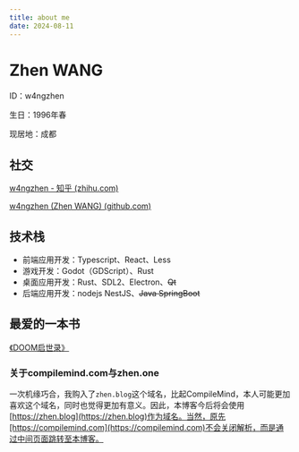 ```yaml
---
title: about me
date: 2024-08-11
---
```


# Zhen WANG

ID：w4ngzhen

生日：1996年春

现居地：成都

## 社交

[w4ngzhen - 知乎 (zhihu.com)](https://www.zhihu.com/people/w4ngzhen)

[w4ngzhen (Zhen WANG) (github.com)](https://github.com/w4ngzhen)

## 技术栈

- 前端应用开发：Typescript、React、Less
- 游戏开发：Godot（GDScript）、Rust
- 桌面应用开发：Rust、SDL2、Electron、~~Qt~~
- 后端应用开发：nodejs NestJS、~~Java SpringBoot~~

## 最爱的一本书

[《DOOM启世录》](https://book.douban.com/subject/1152971/)

### 关于compilemind.com与zhen.one

一次机缘巧合，我购入了`zhen.blog`这个域名，比起CompileMind，本人可能更加喜欢这个域名，同时也觉得更加有意义。因此，本博客今后将会使用[https://zhen.blog](https://zhen.blog)作为域名。当然，原先[https://compilemind.com](https://compilemind.com)不会关闭解析，而是通过中间页面跳转至本博客。
